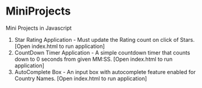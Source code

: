 # MiniProjects
Mini Projects in Javascript


1. Star Rating Application - Must update the Rating count on click of Stars. [Open index.html to run application]
2. CountDown Timer Application - A simple countdown timer that counts down to 0 seconds from given MM:SS. [Open index.html to run application]
3. AutoComplete Box - An input box with autocomplete feature enabled for Country Names. [Open index.html to run application]
